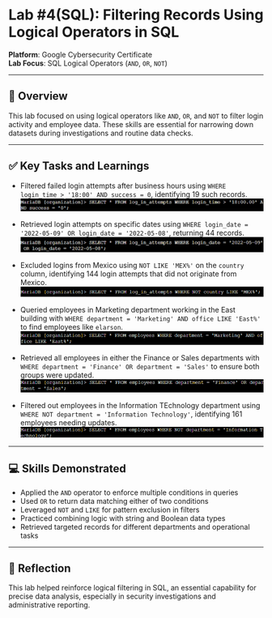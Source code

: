 # Lab #4(SQL): Filtering Records Using Logical Operators in SQL

**Platform**: Google Cybersecurity Certificate  
**Lab Focus**: SQL Logical Operators (`AND`, `OR`, `NOT`)

---

## 🧠 Overview

This lab focused on using logical operators like `AND`, `OR`, and `NOT` to filter login activity and employee data. These skills are essential for narrowing down datasets during investigations and routine data checks.

---

## ✅ Key Tasks and Learnings

- Filtered failed login attempts after business hours using `WHERE login_time > '18:00' AND success = 0`, identifying 19 such records.  
  ![Failed Logins After Hours](../../images/sql_lab4_failed_after_hours.png)

- Retrieved login attempts on specific dates using `WHERE login_date = '2022-05-09' OR login_date = '2022-05-08'`, returning 44 records.  
  ![Login Dates OR Filter](../../images/sql_lab4_login_or_filter.png)

- Excluded logins from Mexico using `NOT LIKE 'MEX%'` on the `country` column, identifying 144 login attempts that did not originate from Mexico.  
  ![NOT LIKE Filter](../../images/sql_lab4_not_like_mex.png)

- Queried employees in Marketing department working in the East building with `WHERE department = 'Marketing' AND office LIKE 'East%'` to find employees like `elarson`.  
  ![East Marketing Employees](../../images/sql_lab4_east_marketing.png)

- Retrieved all employees in either the Finance or Sales departments with `WHERE department = 'Finance' OR department = 'Sales'` to ensure both groups were updated.  
  ![Finance or Sales Employees](../../images/sql_lab4_finance_or_sales.png)

- Filtered out employees in the Information TEchnology department using `WHERE NOT department = 'Information Technology'`, identifying 161 employees needing updates.  
  ![NOT IT Employees](../../images/sql_lab4_not_it.png)

---

## 💻 Skills Demonstrated

- Applied the `AND` operator to enforce multiple conditions in queries  
- Used `OR` to return data matching either of two conditions  
- Leveraged `NOT` and `LIKE` for pattern exclusion in filters  
- Practiced combining logic with string and Boolean data types  
- Retrieved targeted records for different departments and operational tasks  

---

## 🔁 Reflection

This lab helped reinforce logical filtering in SQL, an essential capability for precise data analysis, especially in security investigations and administrative reporting.
